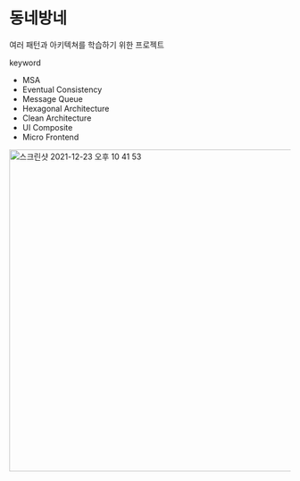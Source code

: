 # 동네방네

여러 패턴과 아키텍쳐를 학습하기 위한 프로젝트

keyword
- MSA
- Eventual Consistency
- Message Queue
- Hexagonal Architecture
- Clean Architecture
- UI Composite
- Micro Frontend


<img width="576" alt="스크린샷 2021-12-23 오후 10 41 53" src="https://user-images.githubusercontent.com/22608825/147248764-f1503117-02f6-497b-bac3-00616b2ccabf.png">